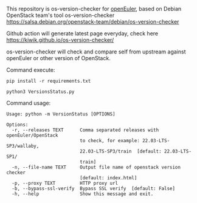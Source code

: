 This repository is os-version-checker for [openEuler](https://openeuler.org/),
based on Debian OpenStack team's tool os-version-checker
https://salsa.debian.org/openstack-team/debian/os-version-checker

Github action will generate latest page everyday, check here
https://kiwik.github.io/os-version-checker/

os-version-checker will check and compare self from upstream against openEuler
or other version of OpenStack.

Command execute:

    pip install -r requirements.txt

    python3 VersionsStatus.py

Command usage:

    Usage: python -m VersionStatus [OPTIONS]

    Options:
      -r, --releases TEXT      Comma separated releases with openEuler/OpenStack
                               to check, for example: 22.03-LTS-SP3/wallaby,
                               22.03-LTS-SP3/train  [default: 22.03-LTS-SP1/
                               train]
      -n, --file-name TEXT     Output file name of openstack version checker
                               [default: index.html]
      -p, --proxy TEXT         HTTP proxy url
      -b, --bypass-ssl-verify  Bypass SSL verify  [default: False]
      -h, --help               Show this message and exit.
